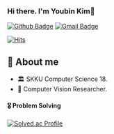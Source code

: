 ### Hi there. I'm Youbin Kim👋
[![Github Badge](https://img.shields.io/badge/-Ubin108-grey?style=flat&logo=github&logoColor=white&link=https://github.com/Ubin108/)](https://www.github.com/Ubin108/) 
[![Gmail Badge](https://img.shields.io/badge/-ybin0108-c14438?style=flat&logo=Gmail&logoColor=white&link=mailto:ybin0108@gmail.com)](mailto:ybin0108@gmail.com) 
<!--[![Tistory Badge](https://img.shields.io/badge/PS%20Blog-yellow?style=flat&logoColor=white)](https://bingorithm.tistory.com/)-->
[![Hits](https://hits.seeyoufarm.com/api/count/incr/badge.svg?url=https%3A%2F%2Fgithub.com%2FUbin108%2Fhit-counter&count_bg=%2379C83D&title_bg=%23555555&icon=&icon_color=%23E7E7E7&title=hits&edge_flat=false)](https://hits.seeyoufarm.com)

## 💬 About me
- 🏛️ SKKU Computer Science 18.
- 🌱 Computer Vision Researcher.

#### 🎖️ Problem Solving
[![Solved.ac Profile](http://mazassumnida.wtf/api/mini/generate_badge?boj=ybin108)](https://solved.ac/ybin108)
<!--[![Solved.ac Profile](http://mazassumnida.wtf/api/generate_badge?boj=ybin108)](https://solved.ac/ybin108)-->
